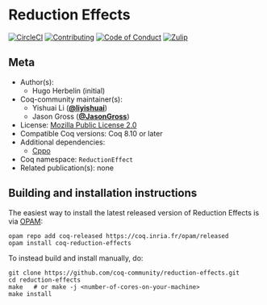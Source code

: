 <!---
This file was generated from `meta.yml`, please do not edit manually.
Follow the instructions on https://github.com/coq-community/templates to regenerate.
--->
# Reduction Effects

[![CircleCI][circleci-shield]][circleci-link]
[![Contributing][contributing-shield]][contributing-link]
[![Code of Conduct][conduct-shield]][conduct-link]
[![Zulip][zulip-shield]][zulip-link]

[circleci-shield]: https://circleci.com/gh/coq-community/reduction-effects.svg?style=svg
[circleci-link]:   https://circleci.com/gh/coq-community/reduction-effects

[contributing-shield]: https://img.shields.io/badge/contributions-welcome-%23f7931e.svg
[contributing-link]: https://github.com/coq-community/manifesto/blob/master/CONTRIBUTING.md

[conduct-shield]: https://img.shields.io/badge/%E2%9D%A4-code%20of%20conduct-%23f15a24.svg
[conduct-link]: https://github.com/coq-community/manifesto/blob/master/CODE_OF_CONDUCT.md

[zulip-shield]: https://img.shields.io/badge/chat-on%20zulip-%23c1272d.svg
[zulip-link]: https://coq.zulipchat.com/#narrow/stream/237663-coq-community-devs.20.26.20users





## Meta

- Author(s):
  - Hugo Herbelin (initial)
- Coq-community maintainer(s):
  - Yishuai Li ([**@liyishuai**](https://github.com/liyishuai))
  - Jason Gross ([**@JasonGross**](https://github.com/JasonGross))
- License: [Mozilla Public License 2.0](LICENSE)
- Compatible Coq versions: Coq 8.10 or later
- Additional dependencies:
  - [Cppo](https://github.com/ocaml-community/cppo)
- Coq namespace: `ReductionEffect`
- Related publication(s): none

## Building and installation instructions

The easiest way to install the latest released version of Reduction Effects
is via [OPAM](https://opam.ocaml.org/doc/Install.html):

```shell
opam repo add coq-released https://coq.inria.fr/opam/released
opam install coq-reduction-effects
```

To instead build and install manually, do:

``` shell
git clone https://github.com/coq-community/reduction-effects.git
cd reduction-effects
make   # or make -j <number-of-cores-on-your-machine> 
make install
```



